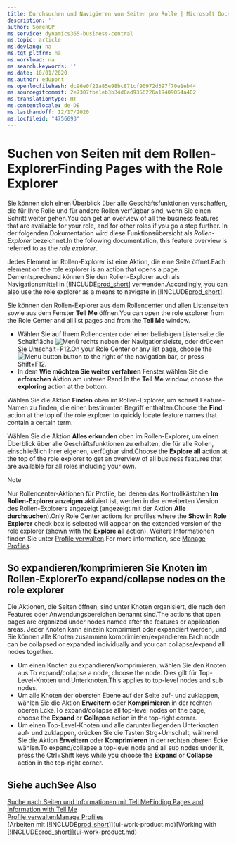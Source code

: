 ```yaml
---
title: Durchsuchen und Navigieren von Seiten pro Rolle | Microsoft Docs
description: ''
author: SorenGP
ms.service: dynamics365-business-central
ms.topic: article
ms.devlang: na
ms.tgt_pltfrm: na
ms.workload: na
ms.search.keywords: ''
ms.date: 10/01/2020
ms.author: edupont
ms.openlocfilehash: dc96e0f21a85e98bc871cf90972d397f70e1eb44
ms.sourcegitcommit: 2e7307fbe1eb3b34d0ad9356226a19409054a402
ms.translationtype: HT
ms.contentlocale: de-DE
ms.lasthandoff: 12/17/2020
ms.locfileid: "4756693"
---
```

# <a name="finding-pages-with-the-role-explorer"></a><span data-ttu-id="03c21-102">Suchen von Seiten mit dem Rollen-Explorer</span><span class="sxs-lookup"><span data-stu-id="03c21-102">Finding Pages with the Role Explorer</span></span>
<span data-ttu-id="03c21-103">Sie können sich einen Überblick über alle Geschäftsfunktionen verschaffen, die für Ihre Rolle und für andere Rollen verfügbar sind, wenn Sie einen Schritt weiter gehen.</span><span class="sxs-lookup"><span data-stu-id="03c21-103">You can get an overview of all the business features that are available for your role, and for other roles if you go a step further.</span></span> <span data-ttu-id="03c21-104">In der folgenden Dokumentation wird diese Funktionsübersicht als *Rollen-Explorer* bezeichnet.</span><span class="sxs-lookup"><span data-stu-id="03c21-104">In the following documentation, this feature overview is referred to as the *role explorer*.</span></span>

<span data-ttu-id="03c21-105">Jedes Element im Rollen-Explorer ist eine Aktion, die eine Seite öffnet.</span><span class="sxs-lookup"><span data-stu-id="03c21-105">Each element on the role explorer is an action that opens a page.</span></span> <span data-ttu-id="03c21-106">Dementsprechend können Sie den Rollen-Explorer auch als Navigationsmittel in [!INCLUDE[prod_short](includes/prod_short.md)] verwenden.</span><span class="sxs-lookup"><span data-stu-id="03c21-106">Accordingly, you can also use the role explorer as a means to navigate in [!INCLUDE[prod_short](includes/prod_short.md)].</span></span>

<span data-ttu-id="03c21-107">Sie können den Rollen-Explorer aus dem Rollencenter und allen Listenseiten sowie aus dem Fenster **Tell Me** öffnen.</span><span class="sxs-lookup"><span data-stu-id="03c21-107">You can open the role explorer from the Role Center and all list pages and from the **Tell Me** window.</span></span>

- <span data-ttu-id="03c21-108">Wählen Sie auf Ihrem Rollencenter oder einer beliebigen Listenseite die Schaltfläche ![Menü](media/ui_menu_button.png "Menütaste") rechts neben der Navigationsleiste, oder drücken Sie Umschalt+F12.</span><span class="sxs-lookup"><span data-stu-id="03c21-108">On your Role Center or any list page, choose the ![Menu button](media/ui_menu_button.png "Menu button") button to the right of the navigation bar, or press Shift+F12.</span></span>
- <span data-ttu-id="03c21-109">In dem **Wie möchten Sie weiter verfahren** Fenster wählen Sie die **erforschen** Aktion am unteren Rand.</span><span class="sxs-lookup"><span data-stu-id="03c21-109">In the **Tell Me** window, choose the **exploring** action at the bottom.</span></span>

<span data-ttu-id="03c21-110">Wählen Sie die Aktion **Finden** oben im Rollen-Explorer, um schnell Feature-Namen zu finden, die einen bestimmten Begriff enthalten.</span><span class="sxs-lookup"><span data-stu-id="03c21-110">Choose the **Find** action at the top of the role explorer to quickly locate feature names that contain a certain term.</span></span>

<span data-ttu-id="03c21-111">Wählen Sie die Aktion **Alles erkunden** oben im Rollen-Explorer, um einen Überblick über alle Geschäftsfunktionen zu erhalten, die für alle Rollen, einschließlich Ihrer eigenen, verfügbar sind.</span><span class="sxs-lookup"><span data-stu-id="03c21-111">Choose the **Explore all** action at the top of the role explorer to get an overview of all business features that are available for all roles including your own.</span></span>

> [!NOTE]
> <span data-ttu-id="03c21-112">Nur Rollencenter-Aktionen für Profile, bei denen das Kontrollkästchen **Im Rollen-Explorer anzeigen** aktiviert ist, werden in der erweiterten Version des Rollen-Explorers angezeigt (angezeigt mit der Aktion **Alle durchsuchen**).</span><span class="sxs-lookup"><span data-stu-id="03c21-112">Only Role Center actions for profiles where the **Show in Role Explorer** check box is selected will appear on the extended version of the role explorer (shown with the **Explore all** action).</span></span> <span data-ttu-id="03c21-113">Weitere Informationen finden Sie unter [Profile verwalten](admin-users-profiles-roles.md).</span><span class="sxs-lookup"><span data-stu-id="03c21-113">For more information, see [Manage Profiles](admin-users-profiles-roles.md).</span></span>

## <a name="to-expandcollapse-nodes-on-the-role-explorer"></a><span data-ttu-id="03c21-114">So expandieren/komprimieren Sie Knoten im Rollen-Explorer</span><span class="sxs-lookup"><span data-stu-id="03c21-114">To expand/collapse nodes on the role explorer</span></span>
<span data-ttu-id="03c21-115">Die Aktionen, die Seiten öffnen, sind unter Knoten organisiert, die nach den Features oder Anwendungsbereichen benannt sind.</span><span class="sxs-lookup"><span data-stu-id="03c21-115">The actions that open pages are organized under nodes named after the features or application areas.</span></span> <span data-ttu-id="03c21-116">Jeder Knoten kann einzeln komprimiert oder expandiert werden, und Sie können alle Knoten zusammen komprimieren/expandieren.</span><span class="sxs-lookup"><span data-stu-id="03c21-116">Each node can be collapsed or expanded individually and you can collapse/expand all nodes together.</span></span>

- <span data-ttu-id="03c21-117">Um einen Knoten zu expandieren/komprimieren, wählen Sie den Knoten aus.</span><span class="sxs-lookup"><span data-stu-id="03c21-117">To expand/collapse a node, choose the node.</span></span> <span data-ttu-id="03c21-118">Dies gilt für Top-Level-Knoten und Unterknoten.</span><span class="sxs-lookup"><span data-stu-id="03c21-118">This applies to top-level nodes and sub nodes.</span></span>
- <span data-ttu-id="03c21-119">Um alle Knoten der obersten Ebene auf der Seite auf- und zuklappen, wählen Sie die Aktion **Erweitern** oder **Komprimieren** in der rechten oberen Ecke.</span><span class="sxs-lookup"><span data-stu-id="03c21-119">To expand/collapse all top-level nodes on the page, choose the **Expand** or **Collapse** action in the top-right corner.</span></span>
- <span data-ttu-id="03c21-120">Um einen Top-Level-Knoten und alle darunter liegenden Unterknoten auf- und zuklappen, drücken Sie die Tasten Strg+Umschalt, während Sie die Aktion **Erweitern** oder **Komprimieren** in der rechten oberen Ecke wählen.</span><span class="sxs-lookup"><span data-stu-id="03c21-120">To expand/collapse a top-level node and all sub nodes under it, press the Ctrl+Shift keys while you choose the **Expand** or **Collapse** action in the top-right corner.</span></span>

## <a name="see-also"></a><span data-ttu-id="03c21-121">Siehe auch</span><span class="sxs-lookup"><span data-stu-id="03c21-121">See Also</span></span>
[<span data-ttu-id="03c21-122">Suche nach Seiten und Informationen mit Tell Me</span><span class="sxs-lookup"><span data-stu-id="03c21-122">Finding Pages and Information with Tell Me</span></span>](ui-search.md)  
[<span data-ttu-id="03c21-123">Profile verwalten</span><span class="sxs-lookup"><span data-stu-id="03c21-123">Manage Profiles</span></span>](admin-users-profiles-roles.md)  
<span data-ttu-id="03c21-124">[Arbeiten mit [!INCLUDE[prod_short](includes/prod_short.md)]](ui-work-product.md)</span><span class="sxs-lookup"><span data-stu-id="03c21-124">[Working with [!INCLUDE[prod_short](includes/prod_short.md)]](ui-work-product.md)</span></span>
